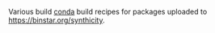Various build [conda](http://conda.pydata.org) build recipes for packages
uploaded to https://binstar.org/synthicity.

